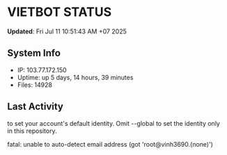 # VIETBOT STATUS
**Updated**: Fri Jul 11 10:51:43 AM +07 2025

## System Info
- IP: 103.77.172.150
- Uptime: up 5 days, 14 hours, 39 minutes
- Files: 14928

## Last Activity

to set your account's default identity.
Omit --global to set the identity only in this repository.

fatal: unable to auto-detect email address (got 'root@vinh3690.(none)')
